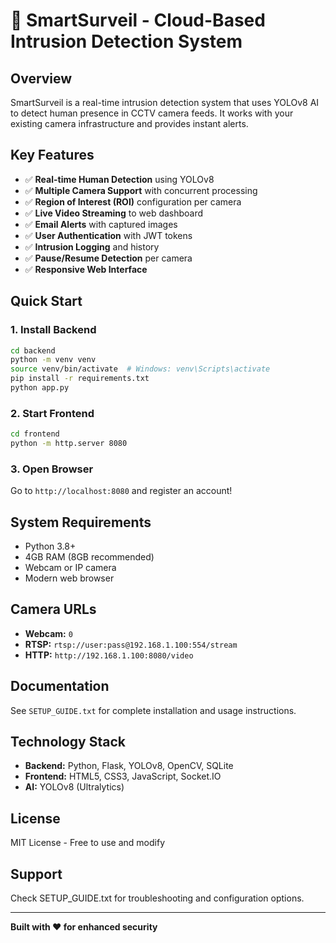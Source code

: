# 🎥 SmartSurveil - Cloud-Based Intrusion Detection System

## Overview

SmartSurveil is a real-time intrusion detection system that uses YOLOv8 AI to detect human presence in CCTV camera feeds. It works with your existing camera infrastructure and provides instant alerts.

## Key Features

- ✅ **Real-time Human Detection** using YOLOv8
- ✅ **Multiple Camera Support** with concurrent processing
- ✅ **Region of Interest (ROI)** configuration per camera
- ✅ **Live Video Streaming** to web dashboard
- ✅ **Email Alerts** with captured images
- ✅ **User Authentication** with JWT tokens
- ✅ **Intrusion Logging** and history
- ✅ **Pause/Resume Detection** per camera
- ✅ **Responsive Web Interface**

## Quick Start

### 1. Install Backend

```bash
cd backend
python -m venv venv
source venv/bin/activate  # Windows: venv\Scripts\activate
pip install -r requirements.txt
python app.py
```

### 2. Start Frontend

```bash
cd frontend
python -m http.server 8080
```

### 3. Open Browser

Go to `http://localhost:8080` and register an account!

## System Requirements

- Python 3.8+
- 4GB RAM (8GB recommended)
- Webcam or IP camera
- Modern web browser

## Camera URLs

- **Webcam:** `0`
- **RTSP:** `rtsp://user:pass@192.168.1.100:554/stream`
- **HTTP:** `http://192.168.1.100:8080/video`

## Documentation

See `SETUP_GUIDE.txt` for complete installation and usage instructions.

## Technology Stack

- **Backend:** Python, Flask, YOLOv8, OpenCV, SQLite
- **Frontend:** HTML5, CSS3, JavaScript, Socket.IO
- **AI:** YOLOv8 (Ultralytics)

## License

MIT License - Free to use and modify

## Support

Check SETUP_GUIDE.txt for troubleshooting and configuration options.

---

**Built with ❤️ for enhanced security**
